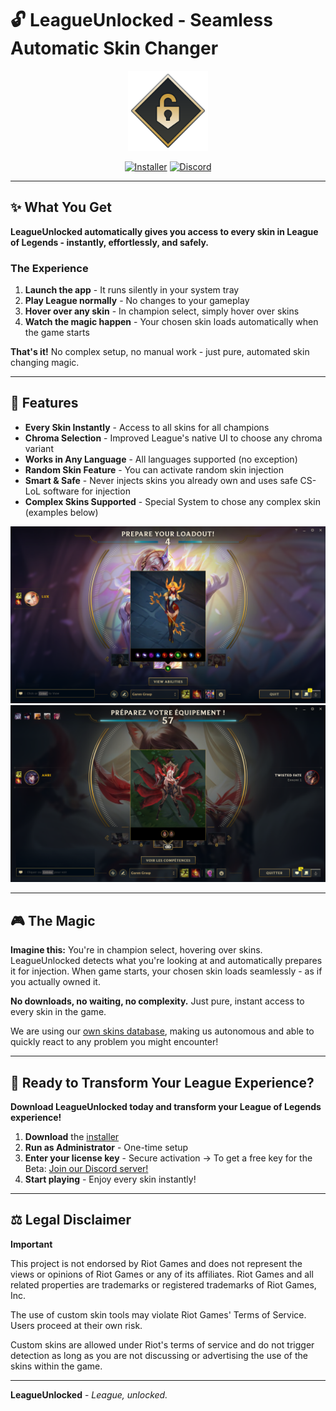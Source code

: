 # 🔓 LeagueUnlocked - Seamless Automatic Skin Changer

<div align="center">
  <img src="./assets/icon.png" alt="LeagueUnlocked Icon" width="128" height="128">
  
  [![Installer](https://img.shields.io/badge/Installer-Windows-blue)](https://github.com/AlbanCliquet/LeagueUnlockedReleases/releases/latest)
  [![Discord](https://img.shields.io/discord/1426680928759189545?color=5865F2&logo=discord&logoColor=white&label=Discord)](https://discord.com/invite/cDepnwVS8Z)
</div>

---

## ✨ What You Get

**LeagueUnlocked automatically gives you access to every skin in League of Legends - instantly, effortlessly, and safely.**

### **The Experience**

1. **Launch the app** - It runs silently in your system tray
2. **Play League normally** - No changes to your gameplay
3. **Hover over any skin** - In champion select, simply hover over skins
4. **Watch the magic happen** - Your chosen skin loads automatically when the game starts

**That's it!** No complex setup, no manual work - just pure, automated skin changing magic.

---

## 📸 **Features**

- **Every Skin Instantly** - Access to all skins for all champions
- **Chroma Selection** - Improved League's native UI to choose any chroma variant
- **Works in Any Language** - All languages supported (no exception)
- **Random Skin Feature** - You can activate random skin injection
- **Smart & Safe** - Never injects skins you already own and uses safe CS-LoL software for injection
- **Complex Skins Supported** - Special System to chose any complex skin (examples below)

![Elementalist Lux](./assets/elementalist_lux.png)
![Immortal Legends](./assets/immortal_ahri.png)

---

## 🎮 **The Magic**

**Imagine this:** You're in champion select, hovering over skins. LeagueUnlocked detects what you're looking at and automatically prepares it for injection. When game starts, your chosen skin loads seamlessly - as if you actually owned it.

**No downloads, no waiting, no complexity.** Just pure, instant access to every skin in the game.

We are using our [own skins database](https://github.com/AlbanCliquet/LeagueSkins), making us autonomous and able to quickly react to any problem you might encounter!

---

## 🎯 **Ready to Transform Your League Experience?**

**Download LeagueUnlocked today and transform your League of Legends experience!**

1. **Download** the [installer](https://github.com/AlbanCliquet/LeagueUnlockedReleases/releases/latest)
2. **Run as Administrator** - One-time setup
3. **Enter your license key** - Secure activation -> To get a free key for the Beta: [Join our Discord server!](https://discord.com/invite/cDepnwVS8Z)
4. **Start playing** - Enjoy every skin instantly!


---


## ⚖️ **Legal Disclaimer**

**Important**

This project is not endorsed by Riot Games and does not represent the views or opinions of Riot Games or any of its affiliates. Riot Games and all related properties are trademarks or registered trademarks of Riot Games, Inc.

The use of custom skin tools may violate Riot Games' Terms of Service. Users proceed at their own risk.

Custom skins are allowed under Riot's terms of service and do not trigger detection as long as you are not discussing or advertising the use of the skins within the game.

---

**LeagueUnlocked** - _League, unlocked._
